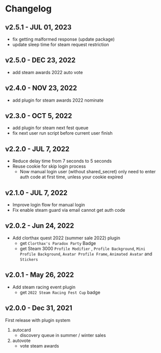 # Changelog

## v2.5.1 - JUL 01, 2023

* fix getting malformed response (update package)
* update sleep time for steam request restriction

## v2.5.0 - DEC 23, 2022

* add steam awards 2022 auto vote

## v2.4.0 - NOV 23, 2022

* add plugin for steam awards 2022 nominate

## v2.3.0 - OCT 5, 2022

* add plugin for steam next fest queue
* fix next user run script before current user finish

## v2.2.0 - JUL 7, 2022

* Reduce delay time from 7 seconds to 5 seconds
* Reuse cookie for skip login process
    * Now manual login user (without shared_secret) only need to enter auth code at first time, unless your cookie expired

## v2.1.0 - JUL 7, 2022

* Improve login flow for manual login
* Fix enable steam guard via email cannot get auth code

## v2.0.2 - Jun 24, 2022

* Add clorthax quest 2022 (summer sale 2022) plugin
    * get `Clorthax's Paradox Party` Badge
    * get Steam 3000 `Profile Modifier` , `Profile Background`, `Mini Profile Background`, `Avatar Profile Frame`, `Animated Avatar` and `Stickers`

## v2.0.1 - May 26, 2022

* Add steam racing event plugin
    * get `2022 Steam Racing Fest Cup` badge

## v2.0.0 - Dec 31, 2021

First release with plugin system

1. autocard
    * discovery queue in summer / winter sales
2. autovote
    * vote steam awards